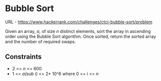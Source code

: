# Bubble Sort

URL - https://www.hackerrank.com/challenges/ctci-bubble-sort/problem

Given an array, _a_, of size _n_ distinct elements, sort the array in ascending order using the Bubble Sort algorithm. Once sorted, return the sorted array and the number of required swaps.

## Constraints

- 2 <= _n_ <= 600
- 1 <= _a(sub i)_ <= 2\* 10^6 where 0 <= i <= _n_
